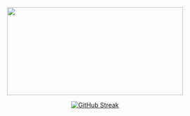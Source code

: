 <div align="center">
  <img align="center" width="400px" height="200px" src="https://github-readme-stats-sigma-five.vercel.app/api?username=olivenbarcelon&theme=merko&show_icons=true&hide_border=true&count_private=true" />
  
  <a href="https://github-readme-streak-stats.herokuapp.com?user=olivenbarcelon&theme=merko&hide_border=true&date_format=%5BY.%5Dn.j"><img src="http://github-readme-streak-stats.herokuapp.com?user=olivenbarcelon&theme=merko&hide_border=true&date_format=%5BY.%5Dn.j" alt="GitHub Streak" /></a>
</div>
